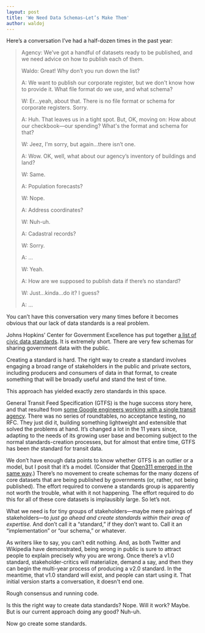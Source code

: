 ```yaml
---
layout: post
title: 'We Need Data Schemas—Let’s Make Them'
author: waldoj
---
```


Here’s a conversation I’ve had a half-dozen times in the past year:

>Agency: We’ve got a handful of datasets ready to be published, and we need advice on how to publish each of them.
>
>Waldo: Great! Why don’t you run down the list?
>
>A: We want to publish our corporate register, but we don't know how to provide it. What file format do we use, and what schema?
>
>W: Er...yeah, about that. There is no file format or schema for corporate registers. Sorry.
>
>A: Huh. That leaves us in a tight spot. But, OK, moving on: How about our checkbook—our spending? What's the format and schema for that?
>
>W: Jeez, I'm sorry, but again...there isn’t one.
>
>A: Wow. OK, well, what about our agency’s inventory of buildings and land?
>
>W: Same.
>
>A: Population forecasts?
>
>W: Nope.
>
>A: Address coordinates?
>
>W: Nuh-uh.
>
>A: Cadastral records?
>
>W: Sorry.
>
>A: ...
>
>W: Yeah.
>
>A: How are we supposed to publish data if there’s no standard?
>
>W: Just...kinda...do it? I guess?
>
>A: ...

You can’t have this conversation very many times before it becomes obvious that our lack of data standards is a real problem.

Johns Hopkins’ Center for Government Excellence has put together [a list of civic data standards](http://labs.centerforgov.org/open-data/civic-data-standards/). It is extremely short. There are very few schemas for sharing government data with the public.

Creating a standard is hard. The right way to create a standard involves engaging a broad range of stakeholders in the public and private sectors, including producers and consumers of data in that format, to create something that will be broadly useful and stand the test of time.

This approach has yielded exactly zero standards in this space.

General Transit Feed Specification (GTFS) is the huge success story here, and that resulted from [some Google engineers working with a single transit agency](http://www.transitwiki.org/TransitWiki/index.php?title=General_Transit_Feed_Specification#Origins_.26_history). There was no series of roundtables, no acceptance testing, no RFC. They just did it, building something lightweight and extensible that solved the problems at hand. It’s changed a lot in the 11 years since, adapting to the needs of its growing user base and becoming subject to the normal standards-creation processes, but for almost that entire time, GTFS has been _the_ standard for transit data.

We don’t have enough data points to know whether GTFS is an outlier or a model, but I posit that it’s a model. (Consider that [Open311 emerged in the same way](http://www.open311.org/2010/02/san-francisco-and-dc-set-to-launch-open311-apis/).) There’s no movement to create schemas for the many dozens of core datasets that are being published by governments (or, rather, not being published). The effort required to convene a standards group is apparently not worth the trouble, what with it not happening. The effort required to do this for all of these core datasets is implausibly large. So let’s not.

What we need is for tiny groups of stakeholders—maybe mere pairings of stakeholders—to _just go ahead and create standards within their area of expertise._ And don’t call it a “standard,” if they don’t want to. Call it an “implementation” or “our schema,” or whatever.

As writers like to say, you can’t edit nothing. And, as both Twitter and Wikipedia have demonstrated, being wrong in public is sure to attract people to explain precisely why you are wrong. Once there’s a v1.0 standard, stakeholder-critics will materialize, demand a say, and then they can begin the multi-year process of producing a v2.0 standard. In the meantime, that v1.0 standard will exist, and people can start using it. That initial version starts a conversation, it doesn't end one.

Rough consensus and running code.

Is this the right way to create data standards? Nope. Will it work? Maybe. But is our current approach doing any good? Nuh-uh.

Now go create some standards.
